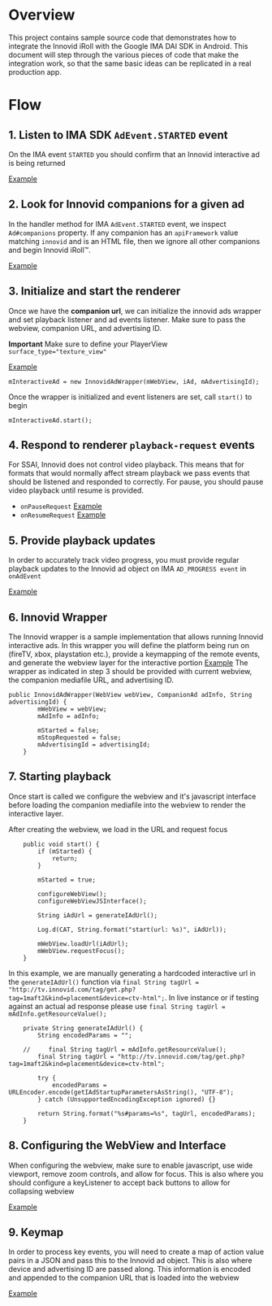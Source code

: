 # Overview

This project contains sample source code that demonstrates how to integrate the Innovid iRoll 
with the Google IMA DAI SDK in Android. This document will step through the various pieces of code 
that make the integration work, so that the same basic ideas can be replicated in a real production app.

# Flow

## 1. Listen to IMA SDK `AdEvent.STARTED` event
On the IMA event `STARTED` you should confirm that an Innovid interactive ad is being returned

[Example][listen_ima_events link]
    
## 2. Look for Innovid companions for a given ad
In the handler method for IMA `AdEvent.STARTED` event, we inspect `Ad#companions` property. 
If any companion has an `apiFramework` value matching `innovid` and is an HTML file, then we ignore all other companions and begin Innovid iRoll™.

[Example][parse_ad_info link]

## 3. Initialize and start the renderer
Once we have the **companion url**, we can initialize the innovid ads wrapper 
and set playback listener and ad events listener. Make sure to pass the webview, companion URL, and advertising ID.

**Important** Make sure to define your PlayerView ```surface_type="texture_view"```

[Example][instantiate_iroll link]

```
mInteractiveAd = new InnovidAdWrapper(mWebView, iAd, mAdvertisingId);
```

Once the wrapper is initialized and event listeners are set, call `start()` to begin
```
mInteractiveAd.start();
```
    

## 4. Respond to renderer `playback-request` events
For SSAI, Innovid does not control video playback. This means that for formats that would normally affect stream playback we pass events that should be listened and responded to correctly. For pause, you should pause video playback until resume is provided.

- `onPauseRequest` [Example][handle_playback_pause_request link]
- `onResumeRequest` [Example][handle_playback_resume_request link]

## 5. Provide playback updates
In order to accurately track video progress, you must provide regular playback updates to the Innovid ad object on IMA `AD_PROGRESS event` in `onAdEvent`

[Example][handle_playback_updates link]

## 6. Innovid Wrapper
The Innovid wrapper is a sample implementation that allows running Innovid interactive ads. In this wrapper you will define the platform being run on (fireTV, xbox, playstation etc.), provide a keymapping of the remote events, and generate the webview layer for the interactive portion
[Example][innovid_wrapper link]
The wrapper as indicated in step 3 should be provided with current webview, the companion mediafile URL, and advertising ID.

```    
public InnovidAdWrapper(WebView webView, CompanionAd adInfo, String advertisingId) {
        mWebView = webView;
        mAdInfo = adInfo;

        mStarted = false;
        mStopRequested = false;
        mAdvertisingId = advertisingId;
    }
```
## 7. Starting playback
Once start is called we configure the webview and it's javascript interface before loading the companion mediafile into the webview to render the interactive layer.

After creating the webview, we load in the URL and request focus

```
    public void start() {
        if (mStarted) {
            return;
        }

        mStarted = true;

        configureWebView();
        configureWebViewJSInterface();

        String iAdUrl = generateIAdUrl();

        Log.d(CAT, String.format("start(url: %s)", iAdUrl));

        mWebView.loadUrl(iAdUrl);
        mWebView.requestFocus();
    }
```

In this example, we are manually generating a hardcoded interactive url in the `generateIAdUrl()` function via `final String tagUrl = "http://tv.innovid.com/tag/get.php?tag=1maft2&kind=placement&device=ctv-html";`. In live instance or if testing against an actual ad response please use `final String tagUrl = mAdInfo.getResourceValue();`


```
    private String generateIAdUrl() {
        String encodedParams = "";

    //     final String tagUrl = mAdInfo.getResourceValue();
        final String tagUrl = "http://tv.innovid.com/tag/get.php?tag=1maft2&kind=placement&device=ctv-html";

        try {
            encodedParams = URLEncoder.encode(getIAdStartupParametersAsString(), "UTF-8");
        } catch (UnsupportedEncodingException ignored) {}

        return String.format("%s#params=%s", tagUrl, encodedParams);
    }
 ```   

## 8. Configuring the WebView and Interface
When configuring the webview, make sure to enable javascript, use wide viewport, remove zoom controls, and allow for focus. This is also where you should configure a keyListener to accept back buttons to allow for collapsing webview

[Example][configureWebView link]

## 9. Keymap
In order to process key events, you will need to create a map of action value pairs in a JSON and pass this to the Innovid ad object.
This is also where device and advertising ID are passed along. This information is encoded and appended to the companion URL that is loaded into the webview

[Example][keymap link]


    

[listen_ima_events link]: app/src/main/java/com/google/ads/interactivemedia/v3/samples/videoplayerapp/SampleAdsWrapper.java#L289
[parse_ad_info link]: app/src/main/java/com/google/ads/interactivemedia/v3/samples/videoplayerapp/SampleAdsWrapper.java#L441      
[instantiate_iroll link]: app/src/main/java/com/google/ads/interactivemedia/v3/samples/videoplayerapp/SampleAdsWrapper.java#L355
[handle_playback_pause_request link]: app/src/main/java/com/google/ads/interactivemedia/v3/samples/videoplayerapp/SampleAdsWrapper.java#L380
[handle_playback_resume_request link]: app/src/main/java/com/google/ads/interactivemedia/v3/samples/videoplayerapp/SampleAdsWrapper.java#L387
[handle_playback_updates link]: app/src/main/java/com/google/ads/interactivemedia/v3/samples/videoplayerapp/SampleAdsWrapper.java#L419
[innovid_wrapper link]: app/src/main/java/com/google/ads/interactivemedia/v3/samples/videoplayerapp/InnovidAdWrapper.java
[configureWebView link]: app/src/main/java/com/google/ads/interactivemedia/v3/samples/videoplayerapp/InnovidAdWrapper.java#L138
[keymap link]: app/src/main/java/com/google/ads/interactivemedia/v3/samples/videoplayerapp/InnovidAdWrapper.java#L231
